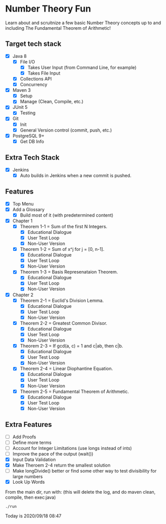 # Number Theory Fun
Learn about and scruitnize a few basic Number Theory concepts up to and including The Fundamental Theorem of Arithmetic!

## Target tech stack
- [x] Java 8
  - [x] File I/O
    - [x] Takes User Input (from Command Line, for example)
    - [x] Takes File Input
  - [x] Collections API
  - [x] Concurrency
- [x] Maven 3
  - [x] Setup
  - [x] Manage (Clean, Compile, etc.)
- [x] JUnit 5
  - [x] Testing
- [x] Git
  - [x] Init
  - [x] General Version control (commit, push, etc.)
- [x] PostgreSQL 9+
  - [x] Get DB Info

## Extra Tech Stack
- [x] Jenkins
  - [x] Auto builds in Jenkins when a new commit is pushed.

## Features
- [x] Top Menu
- [x] Add a Glossary
  - [x] Build most of it (with predetermined content)
- [x] Chapter 1
  - [x] Theorem 1-1 = Sum of the first N Integers.
    - [x] Educational Dialogue
    - [x] User Test Loop
    - [x] Non-User Version
  - [x] Theorem 1-2 = Sum of x^j for j = [0, n-1].
    - [x] Educational Dialogue
    - [x] User Test Loop
    - [x] Non-User Version
  - [x] Theorem 1-3 = Basis Represenataion Theorem.
    - [x] Educational Dialogue
    - [x] User Test Loop
    - [x] Non-User Version
- [x] Chapter 2
  - [x] Theorem 2-1 = Euclid's Division Lemma.
    - [x] Educational Dialogue
    - [x] User Test Loop
    - [x] Non-User Version
  - [x] Theorem 2-2 = Greatest Common Divisor.
    - [x] Educational Dialogue
    - [x] User Test Loop
    - [x] Non-User Version
  - [x] Theorem 2-3 = If gcd(a, c) = 1 and c|ab, then c|b.
    - [x] Educational Dialogue
    - [x] User Test Loop
    - [x] Non-User Version
  - [x] Theorem 2-4 = Linear Diophantine Equation.
    - [x] Educational Dialogue
    - [x] User Test Loop
    - [x] Non-User Version
  - [x] Theorem 2-5 = Fundamental Theorem of Arithmetic.
    - [x] Educational Dialogue
    - [x] User Test Loop
    - [x] Non-User Version

## Extra Features
  - [ ] Add Proofs
  - [ ] Define more terms
  - [ ] Account for Integer Limitations (use longs instead of ints)
  - [ ] Improve the pace of the output (wait())
  - [x] Input Data Validation
  - [x] Make Theroem 2-4 return the smallest solution
  - [ ] Make longDivide() better or find some other way to test divisibility for large numbers
  - [x] Look Up Words
  
  From the main dir, run with: (this will delete the log, and do maven clean, compile, then exec:java)
  ```
  ./run
  ```

  Today is 2020/09/18 08:47